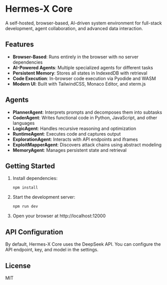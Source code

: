 # Hermes-X Core

A self-hosted, browser-based, AI-driven system environment for full-stack development, agent collaboration, and advanced data interaction.

## Features

- **Browser-Based**: Runs entirely in the browser with no server dependencies
- **AI-Powered Agents**: Multiple specialized agents for different tasks
- **Persistent Memory**: Stores all states in IndexedDB with retrieval
- **Code Execution**: In-browser code execution via Pyodide and WASM
- **Modern UI**: Built with TailwindCSS, Monaco Editor, and xterm.js

## Agents

- **PlannerAgent**: Interprets prompts and decomposes them into subtasks
- **CoderAgent**: Writes functional code in Python, JavaScript, and other languages
- **LogicAgent**: Handles recursive reasoning and optimization
- **RuntimeAgent**: Executes code and captures output
- **ExplorationAgent**: Interacts with API endpoints and iframes
- **ExploitMapperAgent**: Discovers attack chains using abstract modeling
- **MemoryAgent**: Manages persistent state and retrieval

## Getting Started

1. Install dependencies:
   ```
   npm install
   ```

2. Start the development server:
   ```
   npm run dev
   ```

3. Open your browser at http://localhost:12000

## API Configuration

By default, Hermes-X Core uses the DeepSeek API. You can configure the API endpoint, key, and model in the settings.

## License

MIT
